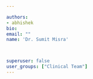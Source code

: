 ```yaml
---

authors:
- abhishek
bio: 
email: ""
name: 'Dr. Sumit Misra'



superuser: false
user_groups: ["Clinical Team"]
---
```



